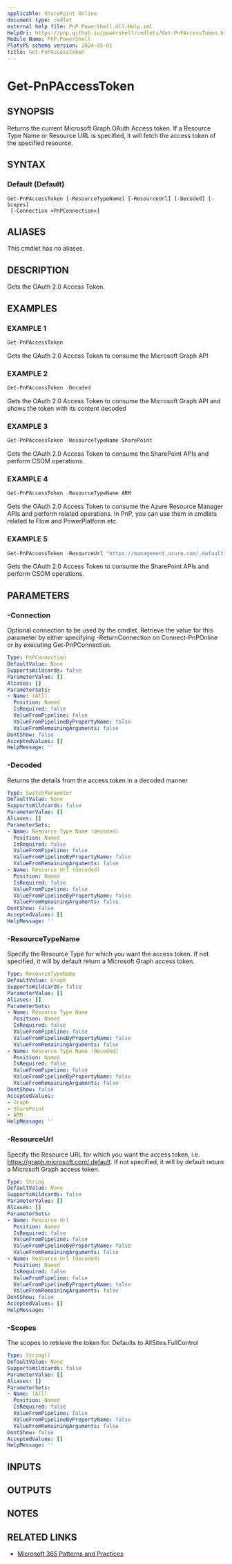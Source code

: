 ```yaml
---
applicable: SharePoint Online
document type: cmdlet
external help file: PnP.PowerShell.dll-Help.xml
HelpUri: https://pnp.github.io/powershell/cmdlets/Get-PnPAccessToken.html
Module Name: PnP.PowerShell
PlatyPS schema version: 2024-05-01
title: Get-PnPAccessToken
---
```


# Get-PnPAccessToken

## SYNOPSIS

Returns the current Microsoft Graph OAuth Access token.
If a Resource Type Name or Resource URL is specified, it will fetch the access token of the specified resource.

## SYNTAX

### Default (Default)

```
Get-PnPAccessToken [-ResourceTypeName] [-ResourceUrl] [-Decoded] [-Scopes]
 [-Connection <PnPConnection>]
```

## ALIASES

This cmdlet has no aliases.

## DESCRIPTION

Gets the OAuth 2.0 Access Token.

## EXAMPLES

### EXAMPLE 1

```powershell
Get-PnPAccessToken
```

Gets the OAuth 2.0 Access Token to consume the Microsoft Graph API

### EXAMPLE 2

```powershell
Get-PnPAccessToken -Decoded
```

Gets the OAuth 2.0 Access Token to consume the Microsoft Graph API and shows the token with its content decoded

### EXAMPLE 3

```powershell
Get-PnPAccessToken -ResourceTypeName SharePoint
```

Gets the OAuth 2.0 Access Token to consume the SharePoint APIs and perform CSOM operations.

### EXAMPLE 4

```powershell
Get-PnPAccessToken -ResourceTypeName ARM
```

Gets the OAuth 2.0 Access Token to consume the Azure Resource Manager APIs and perform related operations. In PnP, you can use them in cmdlets related to Flow and PowerPlatform etc.

### EXAMPLE 5

```powershell
Get-PnPAccessToken -ResourceUrl "https://management.azure.com/.default"
```

Gets the OAuth 2.0 Access Token to consume the SharePoint APIs and perform CSOM operations.

## PARAMETERS

### -Connection

Optional connection to be used by the cmdlet. Retrieve the value for this parameter by either specifying -ReturnConnection on Connect-PnPOnline or by executing Get-PnPConnection.

```yaml
Type: PnPConnection
DefaultValue: None
SupportsWildcards: false
ParameterValue: []
Aliases: []
ParameterSets:
- Name: (All)
  Position: Named
  IsRequired: false
  ValueFromPipeline: false
  ValueFromPipelineByPropertyName: false
  ValueFromRemainingArguments: false
DontShow: false
AcceptedValues: []
HelpMessage: ''
```

### -Decoded

Returns the details from the access token in a decoded manner

```yaml
Type: SwitchParameter
DefaultValue: None
SupportsWildcards: false
ParameterValue: []
Aliases: []
ParameterSets:
- Name: Resource Type Name (decoded)
  Position: Named
  IsRequired: false
  ValueFromPipeline: false
  ValueFromPipelineByPropertyName: false
  ValueFromRemainingArguments: false
- Name: Resource Url (decoded)
  Position: Named
  IsRequired: false
  ValueFromPipeline: false
  ValueFromPipelineByPropertyName: false
  ValueFromRemainingArguments: false
DontShow: false
AcceptedValues: []
HelpMessage: ''
```

### -ResourceTypeName

Specify the Resource Type for which you want the access token. If not specified, it will by default return a Microsoft Graph access token.

```yaml
Type: ResourceTypeName
DefaultValue: Graph
SupportsWildcards: false
ParameterValue: []
Aliases: []
ParameterSets:
- Name: Resource Type Name
  Position: Named
  IsRequired: false
  ValueFromPipeline: false
  ValueFromPipelineByPropertyName: false
  ValueFromRemainingArguments: false
- Name: Resource Type Name (decoded)
  Position: Named
  IsRequired: false
  ValueFromPipeline: false
  ValueFromPipelineByPropertyName: false
  ValueFromRemainingArguments: false
DontShow: false
AcceptedValues:
- Graph
- SharePoint
- ARM
HelpMessage: ''
```

### -ResourceUrl

Specify the Resource URL for which you want the access token, i.e. https://graph.microsoft.com/.default. If not specified, it will by default return a Microsoft Graph access token.

```yaml
Type: String
DefaultValue: None
SupportsWildcards: false
ParameterValue: []
Aliases: []
ParameterSets:
- Name: Resource Url
  Position: Named
  IsRequired: false
  ValueFromPipeline: false
  ValueFromPipelineByPropertyName: false
  ValueFromRemainingArguments: false
- Name: Resource Url (decoded)
  Position: Named
  IsRequired: false
  ValueFromPipeline: false
  ValueFromPipelineByPropertyName: false
  ValueFromRemainingArguments: false
DontShow: false
AcceptedValues: []
HelpMessage: ''
```

### -Scopes

The scopes to retrieve the token for. Defaults to AllSites.FullControl

```yaml
Type: String[]
DefaultValue: None
SupportsWildcards: false
ParameterValue: []
Aliases: []
ParameterSets:
- Name: (All)
  Position: Named
  IsRequired: false
  ValueFromPipeline: false
  ValueFromPipelineByPropertyName: false
  ValueFromRemainingArguments: false
DontShow: false
AcceptedValues: []
HelpMessage: ''
```

## INPUTS

## OUTPUTS

## NOTES

## RELATED LINKS

- [Microsoft 365 Patterns and Practices](https://aka.ms/m365pnp)
